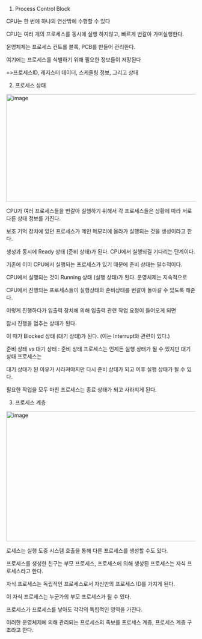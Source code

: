 
1. Process Control Block

CPU는 한 번에 하나의 연산밖에 수행할 수 있다

CPU는  여러 개의 프로세스를 동시에 실행 하지않고, 빠르게 번갈아 가며실행한다.

운영체제는 프로세스 컨트롤 블록, PCB를 만들어 관리한다.

여기에는 프로세스를 식별하기 위해 필요한 정보들이 저장된다

=>프로세스ID, 레지스터 데이터, 스케줄링 정보, 그리고 상태 
  
   
	  	
2. 프로세스 상태

<img width="914" height="285" alt="image" src="https://github.com/user-attachments/assets/61289f1e-3413-439b-89a6-f570a26692e1" />

CPU가 여러 프로세스들을 번갈아 실행하기 위해서 각 프로세스들은 상황에 따라 서로 다른 상태 정보를 가진다.

보조 기억 장치에 있던 프로세스가 메인 메모리에 올라가 실행되는 것을 생성이라고 한다.

생성과 동시에 Ready 상태 (준비 상태)가 된다. CPU에서 실행되길 기다리는 단계이다. 

기존에 이미 CPU에서 실행되는 프로세스가 있기 때문에 준비 상태는 필수적이다.

CPU에서 실행되는 것이 Running 상태 (실행 상태)가 된다. 운영체제는 지속적으로 

CPU에서 진행되는 프로세스들이 실행상태와 준비상태를 번갈아 돌아갈 수 있도록 해준다.

이렇게 진행하다가 입출력 장치에 의해 입출력 관련 작업 요청이 들어오게 되면 

잠시 진행을 멈추는 상태가 된다. 

이 때가 Blocked 상태 (대기 상태)가 된다. (이는 Interrupt와 관련이 있다.)

준비 상태 vs 대기 상태
: 준비 상태 프로세스는 언제든 실행 상태가 될 수 있지만 대기 상태 프로세스는 

대기 상태가 된 이유가 사라져야지만 다시 준비 상태가 되고 이후 실행 상태가 될 수 있다.

필요한 작업을 모두 마친 프로세스는 종료 상태가 되고 사라지게 된다.


3. 프로세스 계층

<img width="802" height="345" alt="image" src="https://github.com/user-attachments/assets/df6bdcb3-048e-4adf-9f34-e78507232ba2" />


로세스는 실행 도중 시스템 호출을 통해 다른 프로세스를 생성할 수도 있다. 

프로세스를 생성한 친구는 부모 프로세스, 프로세스에 의해 생성된 프로세스는 자식 프로세스라고 한다. 

자식 프로세스는 독립적인 프로세스로서 자신만의 프로세스 ID를 가지게 된다. 

이 자식 프로세스는 누군가의 부모 프로세스가 될 수 있다. 

프로세스가 프로세스를 낳아도 각각의 독립적인 영역을 가진다.

이러한 운영체제에 의해 관리되는 프로세스의 족보를 프로세스 계층, 프로세스 계층 구조라고 한다.
